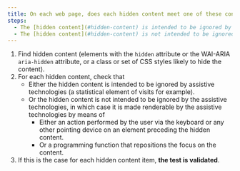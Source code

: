 ```yaml
---
title: On each web page, does each hidden content meet one of these conditions?
steps:
  - The [hidden content](#hidden-content) is intended to be ignored by assistive technologies.
  - The [hidden content](#hidden-content) is not intended to be ignored by assistive technologies and is made renderable by assistive technologies following an action by the user using the keyboard or any pointing device on an element preceding the hidden content or following a repositioning of the focus on it.
---
```


1. Find hidden content (elements with the `hidden` attribute or the WAI-ARIA `aria-hidden` attribute, or a class or set of CSS styles likely to hide the content).
2. For each hidden content, check that
   - Either the hidden content is intended to be ignored by assistive technologies (a statistical element of visits for example).
   - Or the hidden content is not intended to be ignored by the assistive technologies, in which case it is made renderable by the assistive technologies by means of
     - Either an action performed by the user via the keyboard or any other pointing device on an element preceding the hidden content.
     - Or a programming function that repositions the focus on the content.
3. If this is the case for each hidden content item, **the test is validated**.
